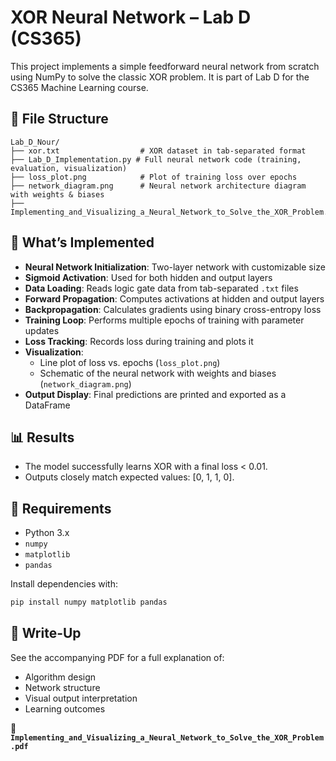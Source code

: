 # XOR Neural Network – Lab D (CS365)

This project implements a simple feedforward neural network from scratch using NumPy to solve the classic XOR problem. It is part of Lab D for the CS365 Machine Learning course.

## 📁 File Structure

```
Lab_D_Nour/
├── xor.txt                  # XOR dataset in tab-separated format
├── Lab_D_Implementation.py # Full neural network code (training, evaluation, visualization)
├── loss_plot.png            # Plot of training loss over epochs
├── network_diagram.png      # Neural network architecture diagram with weights & biases
├── Implementing_and_Visualizing_a_Neural_Network_to_Solve_the_XOR_Problem.pdf
```

## 🔧 What’s Implemented

- **Neural Network Initialization**: Two-layer network with customizable size
- **Sigmoid Activation**: Used for both hidden and output layers
- **Data Loading**: Reads logic gate data from tab-separated `.txt` files
- **Forward Propagation**: Computes activations at hidden and output layers
- **Backpropagation**: Calculates gradients using binary cross-entropy loss
- **Training Loop**: Performs multiple epochs of training with parameter updates
- **Loss Tracking**: Records loss during training and plots it
- **Visualization**:
  - Line plot of loss vs. epochs (`loss_plot.png`)
  - Schematic of the neural network with weights and biases (`network_diagram.png`)
- **Output Display**: Final predictions are printed and exported as a DataFrame

## 📊 Results

- The model successfully learns XOR with a final loss < 0.01.
- Outputs closely match expected values: [0, 1, 1, 0].

## 🧠 Requirements

- Python 3.x
- `numpy`
- `matplotlib`
- `pandas`

Install dependencies with:

```bash
pip install numpy matplotlib pandas
```

## 📝 Write-Up

See the accompanying PDF for a full explanation of:
- Algorithm design
- Network structure
- Visual output interpretation
- Learning outcomes

📄 **`Implementing_and_Visualizing_a_Neural_Network_to_Solve_the_XOR_Problem.pdf`**

